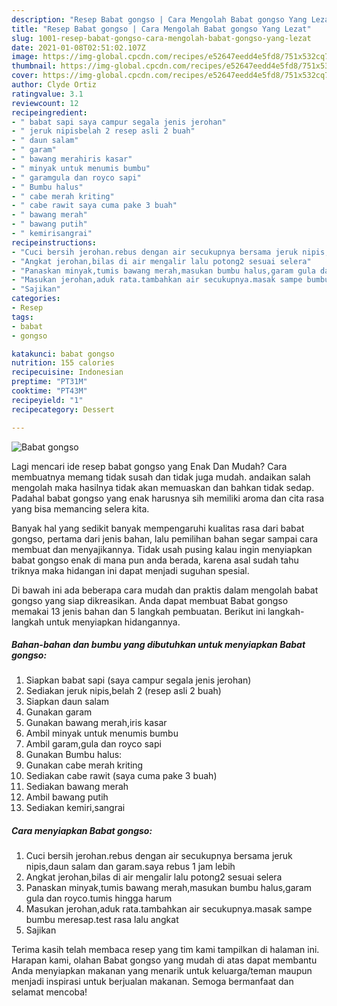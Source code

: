 ```yaml
---
description: "Resep Babat gongso | Cara Mengolah Babat gongso Yang Lezat"
title: "Resep Babat gongso | Cara Mengolah Babat gongso Yang Lezat"
slug: 1001-resep-babat-gongso-cara-mengolah-babat-gongso-yang-lezat
date: 2021-01-08T02:51:02.107Z
image: https://img-global.cpcdn.com/recipes/e52647eedd4e5fd8/751x532cq70/babat-gongso-foto-resep-utama.jpg
thumbnail: https://img-global.cpcdn.com/recipes/e52647eedd4e5fd8/751x532cq70/babat-gongso-foto-resep-utama.jpg
cover: https://img-global.cpcdn.com/recipes/e52647eedd4e5fd8/751x532cq70/babat-gongso-foto-resep-utama.jpg
author: Clyde Ortiz
ratingvalue: 3.1
reviewcount: 12
recipeingredient:
- " babat sapi saya campur segala jenis jerohan"
- " jeruk nipisbelah 2 resep asli 2 buah"
- " daun salam"
- " garam"
- " bawang merahiris kasar"
- " minyak untuk menumis bumbu"
- " garamgula dan royco sapi"
- " Bumbu halus"
- " cabe merah kriting"
- " cabe rawit saya cuma pake 3 buah"
- " bawang merah"
- " bawang putih"
- " kemirisangrai"
recipeinstructions:
- "Cuci bersih jerohan.rebus dengan air secukupnya bersama jeruk nipis,daun salam dan garam.saya rebus 1 jam lebih"
- "Angkat jerohan,bilas di air mengalir lalu potong2 sesuai selera"
- "Panaskan minyak,tumis bawang merah,masukan bumbu halus,garam gula dan royco.tumis hingga harum"
- "Masukan jerohan,aduk rata.tambahkan air secukupnya.masak sampe bumbu meresap.test rasa lalu angkat"
- "Sajikan"
categories:
- Resep
tags:
- babat
- gongso

katakunci: babat gongso 
nutrition: 155 calories
recipecuisine: Indonesian
preptime: "PT31M"
cooktime: "PT43M"
recipeyield: "1"
recipecategory: Dessert

---
```



![Babat gongso](https://img-global.cpcdn.com/recipes/e52647eedd4e5fd8/751x532cq70/babat-gongso-foto-resep-utama.jpg)

Lagi mencari ide resep babat gongso yang Enak Dan Mudah? Cara membuatnya memang tidak susah dan tidak juga mudah. andaikan salah mengolah maka hasilnya tidak akan memuaskan dan bahkan tidak sedap. Padahal babat gongso yang enak harusnya sih memiliki aroma dan cita rasa yang bisa memancing selera kita.



Banyak hal yang sedikit banyak mempengaruhi kualitas rasa dari babat gongso, pertama dari jenis bahan, lalu pemilihan bahan segar sampai cara membuat dan menyajikannya. Tidak usah pusing kalau ingin menyiapkan babat gongso enak di mana pun anda berada, karena asal sudah tahu triknya maka hidangan ini dapat menjadi suguhan spesial.


Di bawah ini ada beberapa cara mudah dan praktis dalam mengolah babat gongso yang siap dikreasikan. Anda dapat membuat Babat gongso memakai 13 jenis bahan dan 5 langkah pembuatan. Berikut ini langkah-langkah untuk menyiapkan hidangannya.

<!--inarticleads1-->

##### Bahan-bahan dan bumbu yang dibutuhkan untuk menyiapkan Babat gongso:

1. Siapkan  babat sapi (saya campur segala jenis jerohan)
1. Sediakan  jeruk nipis,belah 2 (resep asli 2 buah)
1. Siapkan  daun salam
1. Gunakan  garam
1. Gunakan  bawang merah,iris kasar
1. Ambil  minyak untuk menumis bumbu
1. Ambil  garam,gula dan royco sapi
1. Gunakan  Bumbu halus:
1. Gunakan  cabe merah kriting
1. Sediakan  cabe rawit (saya cuma pake 3 buah)
1. Sediakan  bawang merah
1. Ambil  bawang putih
1. Sediakan  kemiri,sangrai




<!--inarticleads2-->

##### Cara menyiapkan Babat gongso:

1. Cuci bersih jerohan.rebus dengan air secukupnya bersama jeruk nipis,daun salam dan garam.saya rebus 1 jam lebih
1. Angkat jerohan,bilas di air mengalir lalu potong2 sesuai selera
1. Panaskan minyak,tumis bawang merah,masukan bumbu halus,garam gula dan royco.tumis hingga harum
1. Masukan jerohan,aduk rata.tambahkan air secukupnya.masak sampe bumbu meresap.test rasa lalu angkat
1. Sajikan




Terima kasih telah membaca resep yang tim kami tampilkan di halaman ini. Harapan kami, olahan Babat gongso yang mudah di atas dapat membantu Anda menyiapkan makanan yang menarik untuk keluarga/teman maupun menjadi inspirasi untuk berjualan makanan. Semoga bermanfaat dan selamat mencoba!
